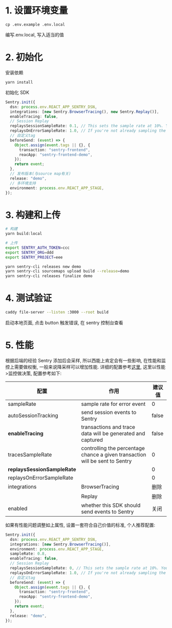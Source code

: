# 1. 设置环境变量

```
cp .env.example .env.local

```

编写.env.local, 写入适当的值

# 2. 初始化

安装依赖

```
yarn install
```

初始化 SDK

```ts
Sentry.init({
  dsn: process.env.REACT_APP_SENTRY_DSN,
  integrations: [new Sentry.BrowserTracing(), new Sentry.Replay()],
  enableTracing: false,
  // Session Replay
  replaysSessionSampleRate: 0.1, // This sets the sample rate at 10%. You may want to change it to 100% while in development and then sample at a lower rate in production.
  replaysOnErrorSampleRate: 1.0, // If you're not already sampling the entire session, change the sample rate to 100% when sampling sessions where errors occur.
  // 自定义tag
  beforeSend: (event) => {
    Object.assign(event.tags || {}, {
      transaction: "sentry-frontend",
      reacApp: "sentry-frontend-demo",
    });
    return event;
  },
  // 发布版本(与source map有关)
  release: "demo",
  // 多环境支持
  environment: process.env.REACT_APP_STAGE,
});
```

# 3. 构建和上传

```bash
# 构建
yarn build:local

# 上传
export SENTRY_AUTH_TOKEN=ccc
export SENTRY_ORG=ddd
export SENTRY_PROJECT=eee

yarn sentry-cli releases new demo
yarn sentry-cli sourcemaps upload build --release=demo
yarn sentry-cli releases finalize demo
```

# 4. 测试验证

```bash
caddy file-server --listen :3000 --root build
```

启动本地页面, 点击 button 触发错误, 在 sentry 控制台查看

# 5. 性能

根据后端的经验 Sentry 添加后会采样, 所以西能上肯定会有一些影响, 在性能和监控上需要做权衡, 一般来说降采样可以增加性能. 详细的配置参考[这里](https://docs.sentry.io/platforms/javascript/guides/react/configuration/options/), 这里以性能>监控做决策, 配置参考如下:

| 配置                         | 作用                                                                         | 建议值 |
| ---------------------------- | ---------------------------------------------------------------------------- | ------ |
| sampleRate                   | sample rate for error event                                                  | 0      |
| autoSessionTracking          | send session events to Sentry                                                | false  |
| **enableTracing**            | transactions and trace data will be generated and captured                   | false  |
| tracesSampleRate             | controlling the percentage chance a given transaction will be sent to Sentry | 0      |
| **replaysSessionSampleRate** |                                                                              | 0      |
| replaysOnErrorSampleRate     |                                                                              | 0      |
| integrations                 | BrowserTracing                                                               | 删除   |
|                              | Replay                                                                       | 删除   |
| enabled                      | whether this SDK should send events to Sentry                                | 关闭   |

如果有性能问题调整如上属性, 设置一套符合自己价值的标准, 个人推荐配置:

```typescript
Sentry.init({
  dsn: process.env.REACT_APP_SENTRY_DSN,
  integrations: [new Sentry.BrowserTracing()],
  environment: process.env.REACT_APP_STAGE,
  sampleRate: 0.8,
  enableTracing: false,
  // Session Replay
  replaysSessionSampleRate: 0, // This sets the sample rate at 10%. You may want to change it to 100% while in development and then sample at a lower rate in production.
  replaysOnErrorSampleRate: 1.0, // If you're not already sampling the entire session, change the sample rate to 100% when sampling sessions where errors occur.
  // 自定义tag
  beforeSend: (event) => {
    Object.assign(event.tags || {}, {
      transaction: "sentry-frontend",
      reacApp: "sentry-frontend-demo",
    });
    return event;
  },
  release: "demo",
});
```
